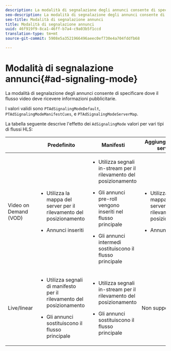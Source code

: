```yaml
---
description: La modalità di segnalazione degli annunci consente di specificare dove il flusso video deve ricevere informazioni pubblicitarie.
seo-description: La modalità di segnalazione degli annunci consente di specificare dove il flusso video deve ricevere informazioni pubblicitarie.
seo-title: Modalità di segnalazione annunci
title: Modalità di segnalazione annunci
uuid: 46f919f9-8ca1-46ff-b7a4-c9a03b5f1ccd
translation-type: tm+mt
source-git-commit: 5908e5a3521966496aeec0ef730e4a704fddfb68

---
```



# Modalità di segnalazione annunci{#ad-signaling-mode}

La modalità di segnalazione degli annunci consente di specificare dove il flusso video deve ricevere informazioni pubblicitarie.

I valori validi sono `PTAdSignalingModeDefault`, `PTAdSignalingModeManifestCues`, e `PTAdSignalingModeServerMap`.

La tabella seguente descrive l&#39;effetto dei `AdSignalingMode` valori per vari tipi di flussi HLS:

<table frame="all" colsep="1" rowsep="1" id="table_AdSignalingMode"> 
 <thead> 
  <tr rowsep="1"> 
   <th colname="1" class="entry"> </th> 
   <th colname="2" class="entry"> Predefinito </th> 
   <th colname="3" class="entry"> Manifesti </th> 
   <th colname="4" class="entry"> Aggiungi mappa server </th> 
  </tr> 
 </thead>
 <tbody> 
  <tr rowsep="1"> 
   <td colname="1"> Video on Demand (VOD) </td> 
   <td colname="2"> 
    <ul id="ul_E79DA79107364D0D8B46A1859CA75B5C"> 
     <li id="li_B259ED87743F463095071F58DC840E39"> <p>Utilizza la mappa del server per il rilevamento del posizionamento </p> </li> 
     <li id="li_8957E4151466467BA6C954E5010E34EA"> <p>Annunci inseriti </p> </li> 
    </ul> </td> 
   <td colname="3"> 
    <ul id="ul_D462C76717D94DE09915BDF6E9B3FB68"> 
     <li id="li_FB46108F4AD9457D99D2618ABEF7DBD1"> <p>Utilizza segnali in-stream per il rilevamento del posizionamento </p> </li> 
     <li id="li_C3F7FBB98F524CEF97D17318C292E9EA"> <p>Gli annunci pre-roll vengono inseriti nel flusso principale </p> </li> 
     <li id="li_A56E1545F84840DFA6D065DA60E98C31"> <p>Gli annunci intermedi sostituiscono il flusso principale </p> </li> 
    </ul> </td> 
   <td colname="4"> 
    <ul id="ul_F10192B1B6F745CBB0D4C1A6D52A57B4"> 
     <li id="li_2ADACF71FA5F4A08A00A3399F5593420"> <p>Utilizza la mappa del server per il rilevamento del posizionamento </p> </li> 
     <li id="li_1201085B9C554A4BBD471E7EB2E363AC"> <p>Annunci inseriti </p> </li> 
    </ul> </td> 
  </tr> 
  <tr rowsep="0"> 
   <td colname="1"> Live/linear </td> 
   <td colname="2"> 
    <ul id="ul_82AAC9EE056F49E999F809536A96C2F8"> 
     <li id="li_73BAD2BAA95F4592808B77F8DA436237"> <p>Utilizza segnali di manifesto per il rilevamento del posizionamento </p> </li> 
     <li id="li_A97B6F61078D4149A984B2412021E103"> <p>Gli annunci sostituiscono il flusso principale </p> </li> 
    </ul> </td> 
   <td colname="3"> 
    <ul id="ul_CAED2D4F46334D76AE025482881BF843"> 
     <li id="li_A8023845A037482DBFDEF7EF247FECFD"> <p>Utilizza segnali in-stream per il rilevamento del posizionamento </p> </li> 
     <li id="li_62A3CDAD249344EB89043B2AE0F4D7FF"> <p>Gli annunci sostituiscono il flusso principale </p> </li> 
    </ul> </td> 
   <td colname="4"> Non supportato </td> 
  </tr> 
 </tbody> 
</table>

